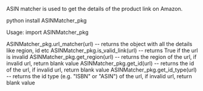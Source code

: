 ASIN matcher is used to get the details of the product link on Amazon.

python install ASINMatcher_pkg

Usage:
import ASINMatcher_pkg

ASINMatcher_pkg.url_matcher(url) -- returns the object with all the details like region, id etc
ASINMatcher_pkg.is_valid_link(url) -- returns True if the url is invalid
ASINMatcher_pkg.get_region(url) -- returns the region of the url, if invalid url, return blank value
ASINMatcher_pkg.get_id(url) -- returns the id of the url, if invalid url, return blank value
ASINMatcher_pkg.get_id_type(url) -- returns the id type (e.g. "ISBN" or "ASIN") of the url, if invalid url, return blank value